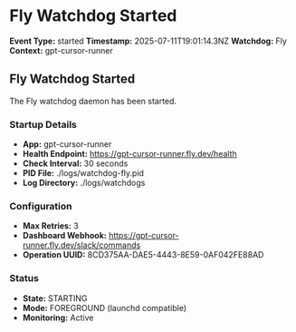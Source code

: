 # Fly Watchdog Started

**Event Type:** started
**Timestamp:** 2025-07-11T19:01:14.3NZ
**Watchdog:** Fly
**Context:** gpt-cursor-runner


## Fly Watchdog Started

The Fly watchdog daemon has been started.

### Startup Details
- **App:** gpt-cursor-runner
- **Health Endpoint:** https://gpt-cursor-runner.fly.dev/health
- **Check Interval:** 30 seconds
- **PID File:** ./logs/watchdog-fly.pid
- **Log Directory:** ./logs/watchdogs

### Configuration
- **Max Retries:** 3
- **Dashboard Webhook:** https://gpt-cursor-runner.fly.dev/slack/commands
- **Operation UUID:** 8CD375AA-DAE5-4443-8E59-0AF042FE88AD

### Status
- **State:** STARTING
- **Mode:** FOREGROUND (launchd compatible)
- **Monitoring:** Active


